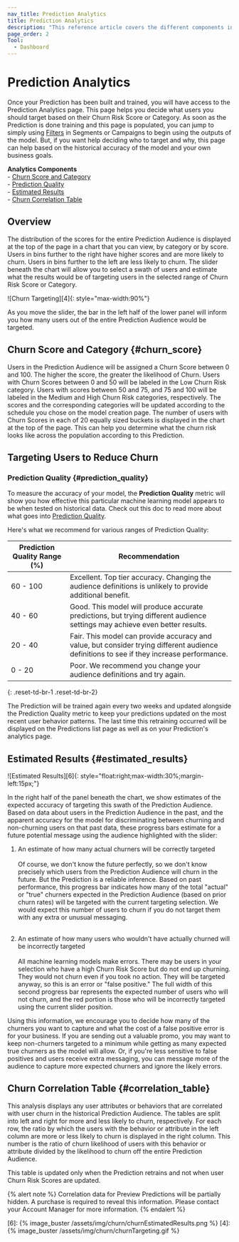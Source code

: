 ```yaml
---
nav_title: Prediction Analytics
title: Prediction Analytics
description: "This reference article covers the different components included in the Churn Prediction Analytics Page and how they can be used to make insightful, driven decisions."
page_order: 2
Tool:
  - Dashboard
---
```


# Prediction Analytics

Once your Prediction has been built and trained, you will have access to the Prediction Analytics page. This page helps you decide what users you should target based on their Churn Risk Score or Category. As soon as the Prediction is done training and this page is populated, you can jump to simply using [Filters]({{site.baseurl}}/user_guide/predictive_suite/predictive_churn/messaging_users/#filters) in Segments or Campaigns to begin using the outputs of the model. But, if you want help deciding who to target and why, this page can help based on the historical accuracy of the model and your own business goals. 

__Analytics Components__<br>
&#45; [Churn Score and Category](#churn_score)<br>
&#45; [Prediction Quality](#prediction_quality)<br>
&#45; [Estimated Results](#estimated_results)<br>
&#45; [Churn Correlation Table](#correlation_table)

## Overview

The distribution of the scores for the entire Prediction Audience is displayed at the top of the page in a chart that you can view, by category or by score. Users in bins further to the right have higher scores and are more likely to churn. Users in bins further to the left are less likely to churn. The slider beneath the chart will allow you to select a swath of users and estimate what the results would be of targeting users in the selected range of Churn Risk Score or Category.

![Churn Targeting][4]{: style="max-width:90%"}

As you move the slider, the bar in the left half of the lower panel will inform you how many users out of the entire Prediction Audience would be targeted.

## Churn Score and Category {#churn_score}

Users in the Prediction Audience will be assigned a Churn Score between 0 and 100. The higher the score, the greater the likelihood of Churn. Users with Churn Scores between 0 and 50 will be labeled in the Low Churn Risk category. Users with scores between 50 and 75, and 75 and 100 will be labeled in the Medium and High Churn Risk categories, respectively. The scores and the corresponding categories will be updated according to the schedule you chose on the model creation page. The number of users with Churn Scores in each of 20 equally sized buckets is displayed in the chart at the top of the page. This can help you determine what the churn risk looks like across the population according to this Prediction.

## Targeting Users to Reduce Churn

### Prediction Quality {#prediction_quality}

To measure the accuracy of your model, the __Prediction Quality__ metric will show you how effective this particular machine learning model appears to be when tested on historical data. Check out this doc to read more about what goes into [Prediction Quality]({{site.baseurl}}/user_guide/predictive_suite/predictive_churn/prediction_analytics/prediction_quality/).

Here's what we recommend for various ranges of Prediction Quality:

| Prediction Quality Range (%) | Recommendation |
| ---------------------- | -------------- |
| 60 - 100 | Excellent. Top tier accuracy. Changing the audience definitions is unlikely to provide additional benefit. |
| 40 - 60 | Good. This model will produce accurate predictions, but trying different audience settings may achieve even better results. |
| 20 - 40| Fair. This model can provide accuracy and value, but consider trying different audience definitions to see if they increase performance. |
| 0 - 20 | Poor. We recommend you change your audience definitions and try again. |
{: .reset-td-br-1 .reset-td-br-2}

The Prediction will be trained again every two weeks and updated alongside the Prediction Quality metric to keep your predictions updated on the most recent user behavior patterns. The last time this retraining occurred will be displayed on the Predictions list page as well as on your Prediction's analytics page.

## Estimated Results {#estimated_results}

![Estimated Results][6]{: style="float:right;max-width:30%;margin-left:15px;"}

In the right half of the panel beneath the chart, we show estimates of the expected accuracy of targeting this swath of the Prediction Audience. Based on data about users in the Prediction Audience in the past, and the apparent accuracy for the model for discriminating between churning and non-churning users on that past data, these progress bars estimate for a future potential message using the audience highlighted with the slider:

1. An estimate of how many actual churners will be correctly targeted <br><br> Of course, we don't know the future perfectly, so we don't know precisely which users from the Prediction Audience will churn in the future. But the Prediction is a reliable inference. Based on past performance, this progress bar indicates how many of the total "actual" or "true" churners expected in the Prediction Audience (based on prior churn rates) will be targeted with the current targeting selection. We would expect this number of users to churn if you do not target them with any extra or unusual messaging. <br><br>

2. An estimate of how many users who wouldn't have actually churned will be incorrectly targeted<br><br>All machine learning models make errors. There may be users in your selection who have a high Churn Risk Score but do not end up churning. They would not churn even if you took no action. They will be targeted anyway, so this is an error or "false positive." The full width of this second progress bar represents the expected number of users who will not churn, and the red portion is those who will be incorrectly targeted using the current slider position.

Using this information, we encourage you to decide how many of the churners you want to capture and what the cost of a false positive error is for your business. If you are sending out a valuable promo, you may want to keep non-churners targeted to a minimum while getting as many expected true churners as the model will allow. Or, if you're less sensitive to false positives and users receive extra messaging, you can message more of the audience to capture more expected churners and ignore the likely errors.

## Churn Correlation Table {#correlation_table}

This analysis displays any user attributes or behaviors that are correlated with user churn in the historical Prediction Audience. The tables are split into left and right for more and less likely to churn, respectively. For each row, the ratio by which the users with the behavior or attribute in the left column are more or less likely to churn is displayed in the right column. This number is the ratio of churn likelihood of users with this behavior or attribute divided by the likelihood to churn off the entire Prediction Audience.

This table is updated only when the Prediction retrains and not when user Churn Risk Scores are updated.

{% alert note %}
Correlation data for Preview Predictions will be partially hidden. A purchase is required to reveal this information. Please contact your Account Manager for more information.
{% endalert %}

[6]: {% image_buster /assets/img/churn/churnEstimatedResults.png %}
[4]: {% image_buster /assets/img/churn/churnTargeting.gif %}